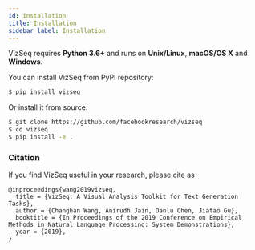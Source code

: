 ```yaml
---
id: installation
title: Installation
sidebar_label: Installation
---
```


VizSeq requires **Python 3.6+** and runs on **Unix/Linux**, **macOS/OS X** and **Windows**.

You can install VizSeq from PyPI repository:
```bash
$ pip install vizseq
```
Or install it from source:
```bash
$ git clone https://github.com/facebookresearch/vizseq
$ cd vizseq
$ pip install -e .
```

### Citation
If you find VizSeq useful in your research, please cite as
```
@inproceedings{wang2019vizseq,
  title = {VizSeq: A Visual Analysis Toolkit for Text Generation Tasks},
  author = {Changhan Wang, Anirudh Jain, Danlu Chen, Jiatao Gu},
  booktitle = {In Proceedings of the 2019 Conference on Empirical Methods in Natural Language Processing: System Demonstrations},
  year = {2019},
}
```

